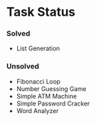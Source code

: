 # Task Status

### Solved
* List Generation

### Unsolved
* Fibonacci Loop
* Number Guessing Game
* Simple ATM Machine
* Simple Password Cracker
* Word Analyzer